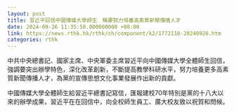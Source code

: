 ```yaml
---
layout: post
title: 習近平回信中國傳媒大學師生　稱要努力培養高素質新聞傳播人才
date: 2024-09-26 11:35:50.000000000 +08:00
link: https://news.rthk.hk/rthk/ch/component/k2/1772110-20240926.htm
categories: rthk
---
```


中共中央總書記、國家主席、中央軍委主席習近平向中國傳媒大學全體師生回信，強調要突出辦學特色，深化改革創新，不斷提高教學科研水平，努力培養更多高素質新聞傳播人才，為黨的宣傳思想文化事業發展作出新的貢獻。 

中國傳媒大學全體師生給習近平總書記寫信，匯報建校70年特別是黨的十八大以來的辦學成果，習近平在在回信中，向全校師生員工、廣大校友致以祝賀和問候。
